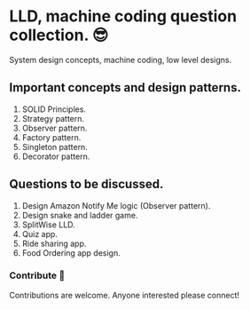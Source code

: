 # LLD, machine coding question collection. :sunglasses:
System design concepts, machine coding, low level designs.

## Important concepts and design patterns.
1. SOLID Principles.
1. Strategy pattern.
2. Observer pattern.
3. Factory pattern.
4. Singleton pattern.
5. Decorator pattern.

## Questions to be discussed.
1. Design Amazon Notify Me logic (Observer pattern).
2. Design snake and ladder game.
3. SplitWise LLD.
4. Quiz app.
5. Ride sharing app.
6. Food Ordering app design.

### Contribute :seedling:
Contributions are welcome.
Anyone interested please connect!


